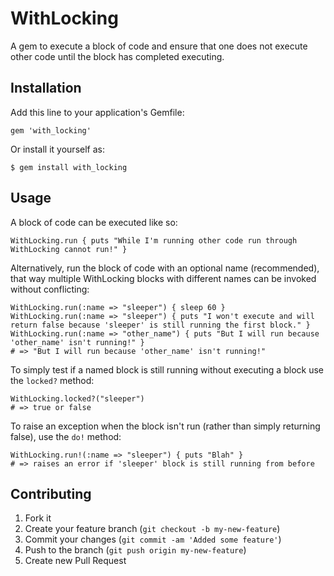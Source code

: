 # WithLocking

A gem to execute a block of code and ensure that one does not execute other code until the block has completed executing. 

## Installation

Add this line to your application's Gemfile:

    gem 'with_locking'

Or install it yourself as:

    $ gem install with_locking

## Usage

A block of code can be executed like so:

    WithLocking.run { puts "While I'm running other code run through WithLocking cannot run!" }

Alternatively, run the block of code with an optional name (recommended), that way multiple WithLocking blocks with different names can be invoked without conflicting:

    WithLocking.run(:name => "sleeper") { sleep 60 }
    WithLocking.run(:name => "sleeper") { puts "I won't execute and will return false because 'sleeper' is still running the first block." }
    WithLocking.run(:name => "other_name") { puts "But I will run because 'other_name' isn't running!" }
    # => "But I will run because 'other_name' isn't running!"

To simply test if a named block is still running without executing a block use the `locked?` method:

    WithLocking.locked?("sleeper")
    # => true or false

To raise an exception when the block isn't run (rather than simply returning false), use the `do!` method:

    WithLocking.run!(:name => "sleeper") { puts "Blah" }
    # => raises an error if 'sleeper' block is still running from before

## Contributing

1. Fork it
2. Create your feature branch (`git checkout -b my-new-feature`)
3. Commit your changes (`git commit -am 'Added some feature'`)
4. Push to the branch (`git push origin my-new-feature`)
5. Create new Pull Request